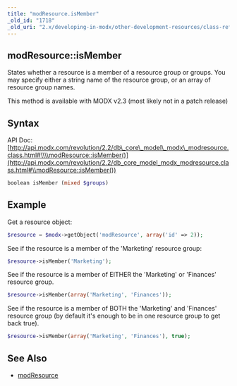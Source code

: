 ```yaml
---
title: "modResource.isMember"
_old_id: "1718"
_old_uri: "2.x/developing-in-modx/other-development-resources/class-reference/modresource/modresource.ismember"
---
```


## modResource::isMember

 States whether a resource is a member of a resource group or groups. You may specify either a string name of the resource group, or an array of resource group names.

 This method is available with MODX v2.3 (most likely not in a patch release) 

## Syntax

 API Doc: [http://api.modx.com/revolution/2.2/db\_core\_model\_modx\_modresource.class.html#\\\\modResource::isMember()](http://api.modx.com/revolution/2.2/db_core_model_modx_modresource.class.html#\\modResource::isMember())

 ``` php
boolean isMember (mixed $groups)
```

## Example

 Get a resource object:

 ``` php
$resource = $modx->getObject('modResource', array('id' => 2));
```

 See if the resource is a member of the 'Marketing' resource group:

 ``` php
$resource->isMember('Marketing');
```

 See if the resource is a member of EITHER the 'Marketing' or 'Finances' resource group.

 ``` php
$resource->isMember(array('Marketing', 'Finances'));
```

 See if the resource is a member of BOTH the 'Marketing' and 'Finances' resource group (by default it's enough to be in one resource group to get back true).

 ``` php
$resource->isMember(array('Marketing', 'Finances'), true);
```

## See Also

- [modResource](extending-modx/core-model/modresource "modResource")